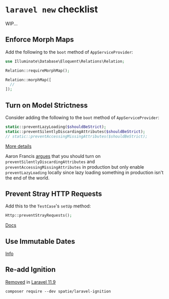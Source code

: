 # `laravel new` checklist

WIP...

## Enforce Morph Maps
Add the following to the `boot` method of `AppServiceProvider`:

```php
use Illuminate\Database\Eloquent\Relations\Relation;

Relation::requireMorphMap();

Relation::morphMap([
  //
]);
```

## Turn on Model Strictness
Consider adding the following to the `boot` method of `AppServiceProvider`:

```php
static::preventLazyLoading($shouldBeStrict);
static::preventSilentlyDiscardingAttributes($shouldBeStrict);
// static::preventAccessingMissingAttributes($shouldBeStrict);
```

[More details](https://laravel-news.com/shouldbestrict)

Aaron Francis [argues](https://mostlytechnical.com/episodes/19-its-content-baby) that you should turn on `preventSilentlyDiscardingAttributes` and `preventAccessingMissingAttributes` in production but only enable `preventLazyLoading` locally since lazy loading something in production isn't the end of the world.

## Prevent Stray HTTP Requests

Add this to the `TestCase`'s `setUp` method:

```php
Http::preventStrayRequests();
```

[Docs](https://laravel.com/docs/10.x/http-client#preventing-stray-requests)

## Use Immutable Dates

[Info](https://dyrynda.com.au/blog/laravel-immutable-dates)


## Re-add Ignition

[Removed](https://laravel-news.com/laravel-11-9-0) in [Laravel 11.9](https://github.com/laravel/laravel/commit/5d86ab4b729e23dcdaa3be2c2121c06d0677be61)

```
composer require --dev spatie/laravel-ignition
```
